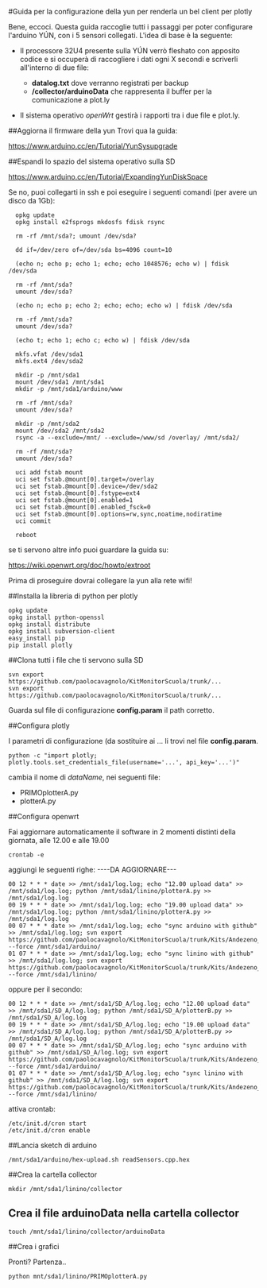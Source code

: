 #Guida per la configurazione della yun per renderla un bel client per plotly

Bene, eccoci.
Questa guida raccoglie tutti i passaggi per poter configurare l'arduino YÚN, con i 5 sensori collegati.
L'idea di base è la seguente:

 - Il processore 32U4 presente sulla YÚN verrò fleshato con apposito codice e si occuperà di raccogliere i dati ogni X secondi e scriverli all'interno di due file:
    - **datalog.txt** dove verranno registrati per backup
    - **/collector/arduinoData** che rappresenta il buffer per la comunicazione a plot.ly

 - Il sistema operativo *openWrt* gestirà i rapporti tra i due file e plot.ly.



##Aggiorna il firmware della yun
Trovi qua la guida:

https://www.arduino.cc/en/Tutorial/YunSysupgrade

##Espandi lo spazio del sistema operativo sulla SD

https://www.arduino.cc/en/Tutorial/ExpandingYunDiskSpace

Se no, puoi collegarti in ssh e poi eseguire i seguenti comandi (per avere un disco da 1Gb):


      opkg update
      opkg install e2fsprogs mkdosfs fdisk rsync

      rm -rf /mnt/sda?; umount /dev/sda?

      dd if=/dev/zero of=/dev/sda bs=4096 count=10

      (echo n; echo p; echo 1; echo; echo 1048576; echo w) | fdisk /dev/sda

      rm -rf /mnt/sda?
      umount /dev/sda?

      (echo n; echo p; echo 2; echo; echo; echo w) | fdisk /dev/sda

      rm -rf /mnt/sda?
      umount /dev/sda?

      (echo t; echo 1; echo c; echo w) | fdisk /dev/sda

      mkfs.vfat /dev/sda1
      mkfs.ext4 /dev/sda2

      mkdir -p /mnt/sda1
      mount /dev/sda1 /mnt/sda1
      mkdir -p /mnt/sda1/arduino/www

      rm -rf /mnt/sda?
      umount /dev/sda?

      mkdir -p /mnt/sda2
      mount /dev/sda2 /mnt/sda2
      rsync -a --exclude=/mnt/ --exclude=/www/sd /overlay/ /mnt/sda2/

      rm -rf /mnt/sda?
      umount /dev/sda?

      uci add fstab mount
      uci set fstab.@mount[0].target=/overlay
      uci set fstab.@mount[0].device=/dev/sda2
      uci set fstab.@mount[0].fstype=ext4
      uci set fstab.@mount[0].enabled=1
      uci set fstab.@mount[0].enabled_fsck=0
      uci set fstab.@mount[0].options=rw,sync,noatime,nodiratime
      uci commit

      reboot

se ti servono altre info puoi guardare la guida su:

https://wiki.openwrt.org/doc/howto/extroot

Prima di proseguire dovrai collegare la yun alla rete wifi!



##Installa la libreria di python per plotly

    opkg update
    opkg install python-openssl
    opkg install distribute
    opkg install subversion-client
    easy_install pip
    pip install plotly

##Clona tutti i file che ti servono sulla SD

    svn export https://github.com/paolocavagnolo/KitMonitorScuola/trunk/...
    svn export https://github.com/paolocavagnolo/KitMonitorScuola/trunk/...

Guarda sul file di configurazione **config.param** il path corretto.

##Configura plotly

I parametri di configurazione (da sostituire ai ... li trovi nel file **config.param**.

    python -c "import plotly; plotly.tools.set_credentials_file(username='...', api_key='...')"

cambia il nome di *dataName*, nei seguenti file:

- PRIMOplotterA.py
- plotterA.py


##Configura openwrt

Fai aggiornare automaticamente il software in 2 momenti distinti della giornata, alle 12.00 e alle 19.00

    crontab -e

aggiungi le seguenti righe: ----DA AGGIORNARE---

    00 12 * * * date >> /mnt/sda1/log.log; echo "12.00 upload data" >> /mnt/sda1/log.log; python /mnt/sda1/linino/plotterA.py >> /mnt/sda1/log.log
    00 19 * * * date >> /mnt/sda1/log.log; echo "19.00 upload data" >> /mnt/sda1/log.log; python /mnt/sda1/linino/plotterA.py >> /mnt/sda1/log.log
    00 07 * * * date >> /mnt/sda1/log.log; echo "sync arduino with github" >> /mnt/sda1/log.log; svn export https://github.com/paolocavagnolo/KitMonitorScuola/trunk/Kits/Andezeno_2/3C_a/arduino/ --force /mnt/sda1/arduino/
    01 07 * * * date >> /mnt/sda1/log.log; echo "sync linino with github" >> /mnt/sda1/log.log; svn export https://github.com/paolocavagnolo/KitMonitorScuola/trunk/Kits/Andezeno_2/3C_a/linino/ --force /mnt/sda1/linino/

oppure per il secondo:

    00 12 * * * date >> /mnt/sda1/SD_A/log.log; echo "12.00 upload data" >> /mnt/sda1/SD_A/log.log; python /mnt/sda1/SD_A/plotterB.py >> /mnt/sda1/SD_A/log.log
    00 19 * * * date >> /mnt/sda1/SD_A/log.log; echo "19.00 upload data" >> /mnt/sda1/SD_A/log.log; python /mnt/sda1/SD_A/plotterB.py >> /mnt/sda1/SD_A/log.log
    00 07 * * * date >> /mnt/sda1/SD_A/log.log; echo "sync arduino with github" >> /mnt/sda1/SD_A/log.log; svn export https://github.com/paolocavagnolo/KitMonitorScuola/trunk/Kits/Andezeno_2/2C_b/arduino/ --force /mnt/sda1/arduino/
    01 07 * * * date >> /mnt/sda1/SD_A/log.log; echo "sync linino with github" >> /mnt/sda1/SD_A/log.log; svn export https://github.com/paolocavagnolo/KitMonitorScuola/trunk/Kits/Andezeno_2/2C_b/linino/ --force /mnt/sda1/linino/

attiva crontab:

    /etc/init.d/cron start
    /etc/init.d/cron enable

##Lancia sketch di arduino

    /mnt/sda1/arduino/hex-upload.sh readSensors.cpp.hex

##Crea la cartella collector

    mkdir /mnt/sda1/linino/collector

## Crea il file arduinoData nella cartella collector

    touch /mnt/sda1/linino/collector/arduinoData

##Crea i grafici

Pronti? Partenza..

    python mnt/sda1/linino/PRIMOplotterA.py
